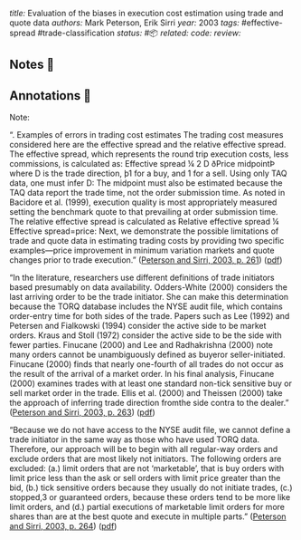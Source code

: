 *title:* Evaluation of the biases in execution cost estimation using trade and quote data
*authors:* Mark Peterson, Erik Sirri
*year:* 2003
*tags:* #effective-spread #trade-classification 
*status:* #📦 
*related:*
*code:*
*review:*

## Notes 📍

## Annotations 📖
Note: 

“. Examples of errors in trading cost estimates The trading cost measures considered here are the effective spread and the relative effective spread. The effective spread, which represents the round trip execution costs, less commissions, is calculated as: Effective spread ¼ 2 D ðPrice midpointÞ where D is the trade direction, þ1 for a buy, and 1 for a sell. Using only TAQ data, one must infer D: The midpoint must also be estimated because the TAQ data report the trade time, not the order submission time. As noted in Bacidore et al. (1999), execution quality is most appropriately measured setting the benchmark quote to that prevailing at order submission time. The relative effective spread is calculated as Relative effective spread ¼ Effective spread=price: Next, we demonstrate the possible limitations of trade and quote data in estimating trading costs by providing two specific examples—price improvement in minimum variation markets and quote changes prior to trade execution.” ([Peterson and Sirri, 2003, p. 261](zotero://select/library/items/8H44XMRH)) ([pdf](zotero://open-pdf/library/items/N5WH3RYR?page=3&annotation=9YNKPFT3))

“In the literature, researchers use different definitions of trade initiators based presumably on data availability. Odders-White (2000) considers the last arriving order to be the trade initiator. She can make this determination because the TORQ database includes the NYSE audit file, which contains order-entry time for both sides of the trade. Papers such as Lee (1992) and Petersen and Fialkowski (1994) consider the active side to be market orders. Kraus and Stoll (1972) consider the active side to be the side with fewer parties. Finucane (2000) and Lee and Radhakrishna (2000) note many orders cannot be unambiguously defined as buyeror seller-initiated. Finucane (2000) finds that nearly one-fourth of all trades do not occur as the result of the arrival of a market order. In his final analysis, Finucane (2000) examines trades with at least one standard non-tick sensitive buy or sell market order in the trade. Ellis et al. (2000) and Theissen (2000) take the approach of inferring trade direction fromthe side contra to the dealer.” ([Peterson and Sirri, 2003, p. 263](zotero://select/library/items/8H44XMRH)) ([pdf](zotero://open-pdf/library/items/N5WH3RYR?page=5&annotation=ULLIJ7VP))

“Because we do not have access to the NYSE audit file, we cannot define a trade initiator in the same way as those who have used TORQ data. Therefore, our approach will be to begin with all regular-way orders and exclude orders that are most likely not initiators. The following orders are excluded: (a.) limit orders that are not ‘marketable’, that is buy orders with limit price less than the ask or sell orders with limit price greater than the bid, (b.) tick sensitive orders because they usually do not initiate trades, (c.) stopped,3 or guaranteed orders, because these orders tend to be more like limit orders, and (d.) partial executions of marketable limit orders for more shares than are at the best quote and execute in multiple parts.” ([Peterson and Sirri, 2003, p. 264](zotero://select/library/items/8H44XMRH)) ([pdf](zotero://open-pdf/library/items/N5WH3RYR?page=6&annotation=5IBM4V9P))